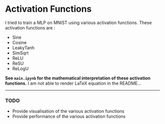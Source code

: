 # Activation Functions

I tried to train a MLP on MNIST using various activation functions. These activation functions are :

* Sine
* Cosine
* LeakyTanh
* SimSqrt
* ReLU
* ReSU
* ReLogU

**See `main.ipynb` for the mathematical interpretation of these activation functions.** I am not able to render LaTeX equation in the README...

------------------------

### TODO
* Provide visualisation of the various activation functions
* Provide performance of the various activation functions